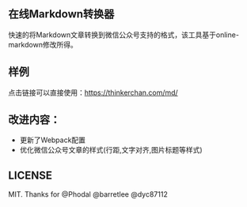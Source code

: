 ## 在线Markdown转换器

快速的将Markdown文章转换到微信公众号支持的格式，该工具基于online-markdown修改所得。

## 样例

点击链接可以直接使用：https://thinkerchan.com/md/

## 改进内容：

- 更新了Webpack配置
- 优化微信公众号文章的样式(行距,文字对齐,图片标题等样式)

## LICENSE

MIT. Thanks for @Phodal @barretlee @dyc87112
